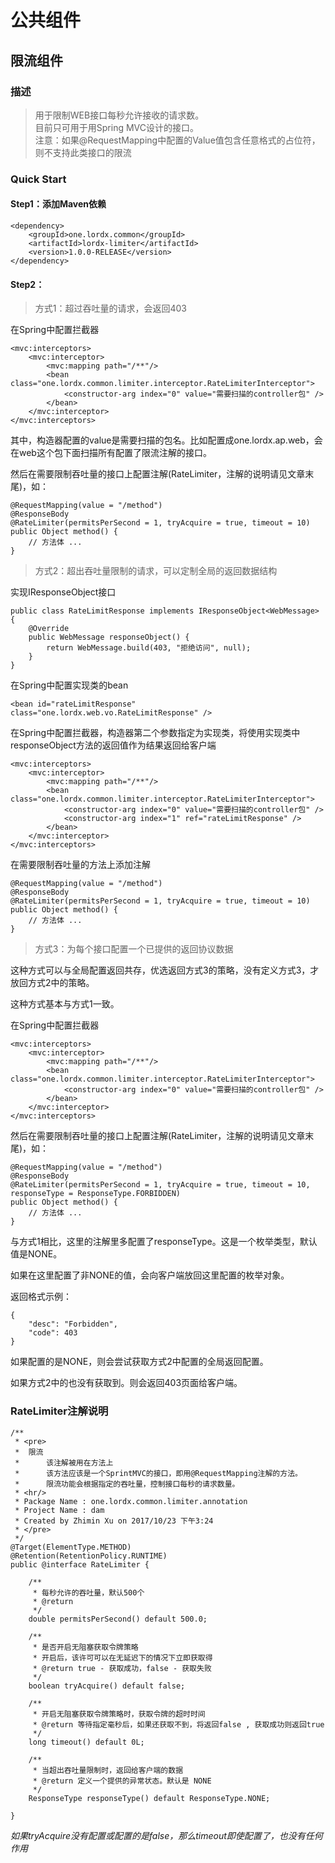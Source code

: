 # 公共组件
## 限流组件
### 描述
> 用于限制WEB接口每秒允许接收的请求数。<br/>
> 目前只可用于用Spring MVC设计的接口。<br/>
> 注意：如果@RequestMapping中配置的Value值包含任意格式的占位符，则不支持此类接口的限流

### Quick Start
#### Step1：添加Maven依赖
    <dependency>
        <groupId>one.lordx.common</groupId>
        <artifactId>lordx-limiter</artifactId>
        <version>1.0.0-RELEASE</version>
    </dependency>
#### Step2：
> 方式1：超过吞吐量的请求，会返回403<br/>

在Spring中配置拦截器

    <mvc:interceptors>
        <mvc:interceptor>
            <mvc:mapping path="/**"/>
            <bean class="one.lordx.common.limiter.interceptor.RateLimiterInterceptor">
                <constructor-arg index="0" value="需要扫描的controller包" />
            </bean>
        </mvc:interceptor>
    </mvc:interceptors>
其中，构造器配置的value是需要扫描的包名。比如配置成one.lordx.ap.web，会在web这个包下面扫描所有配置了限流注解的接口。

然后在需要限制吞吐量的接口上配置注解(RateLimiter，注解的说明请见文章末尾)，如：

    @RequestMapping(value = "/method")
    @ResponseBody
    @RateLimiter(permitsPerSecond = 1, tryAcquire = true, timeout = 10)
    public Object method() {
        // 方法体 ...
    }

> 方式2：超出吞吐量限制的请求，可以定制全局的返回数据结构<br/>

实现IResponseObject接口

    public class RateLimitResponse implements IResponseObject<WebMessage> {
        @Override
        public WebMessage responseObject() {
            return WebMessage.build(403, "拒绝访问", null);
        }
    }
在Spring中配置实现类的bean

    <bean id="rateLimitResponse" class="one.lordx.web.vo.RateLimitResponse" />

在Spring中配置拦截器，构造器第二个参数指定为实现类，将使用实现类中responseObject方法的返回值作为结果返回给客户端

    <mvc:interceptors>
        <mvc:interceptor>
            <mvc:mapping path="/**"/>
            <bean class="one.lordx.common.limiter.interceptor.RateLimiterInterceptor">
                <constructor-arg index="0" value="需要扫描的controller包" />
                <constructor-arg index="1" ref="rateLimitResponse" />
            </bean>
        </mvc:interceptor>
    </mvc:interceptors>
    
在需要限制吞吐量的方法上添加注解

    @RequestMapping(value = "/method")
    @ResponseBody
    @RateLimiter(permitsPerSecond = 1, tryAcquire = true, timeout = 10)
    public Object method() {
        // 方法体 ...
    }
    
> 方式3：为每个接口配置一个已提供的返回协议数据

这种方式可以与全局配置返回共存，优选返回方式3的策略，没有定义方式3，才放回方式2中的策略。

这种方式基本与方式1一致。

在Spring中配置拦截器

    <mvc:interceptors>
        <mvc:interceptor>
            <mvc:mapping path="/**"/>
            <bean class="one.lordx.common.limiter.interceptor.RateLimiterInterceptor">
                <constructor-arg index="0" value="需要扫描的controller包" />
            </bean>
        </mvc:interceptor>
    </mvc:interceptors>
    
然后在需要限制吞吐量的接口上配置注解(RateLimiter，注解的说明请见文章末尾)，如：

    @RequestMapping(value = "/method")
    @ResponseBody
    @RateLimiter(permitsPerSecond = 1, tryAcquire = true, timeout = 10, responseType = ResponseType.FORBIDDEN)
    public Object method() {
        // 方法体 ...
    }
    
与方式1相比，这里的注解里多配置了responseType。这是一个枚举类型，默认值是NONE。

如果在这里配置了非NONE的值，会向客户端放回这里配置的枚举对象。

返回格式示例：

    {
        "desc": "Forbidden",
        "code": 403
    }
    
如果配置的是NONE，则会尝试获取方式2中配置的全局返回配置。

如果方式2中的也没有获取到。则会返回403页面给客户端。

<span id = "jump" ></span>

### RateLimiter注解说明

    /**
     * <pre>
     *  限流
     *      该注解被用在方法上
     *      该方法应该是一个SprintMVC的接口，即用@RequestMapping注解的方法。
     *      限流功能会根据指定的吞吐量，控制接口每秒的请求数量。
     * <hr/>
     * Package Name : one.lordx.common.limiter.annotation
     * Project Name : dam
     * Created by Zhimin Xu on 2017/10/23 下午3:24
     * </pre>
     */
    @Target(ElementType.METHOD)
    @Retention(RetentionPolicy.RUNTIME)
    public @interface RateLimiter {
    
        /**
         * 每秒允许的吞吐量，默认500个
         * @return
         */
        double permitsPerSecond() default 500.0;
    
        /**
         * 是否开启无阻塞获取令牌策略
         * 开启后，该许可可以在无延迟下的情况下立即获取得
         * @return true - 获取成功，false - 获取失败
         */
        boolean tryAcquire() default false;
    
        /**
         * 开启无阻塞获取令牌策略时，获取令牌的超时时间
         * @return 等待指定毫秒后，如果还获取不到，将返回false , 获取成功则返回true
         */
        long timeout() default 0L;
    
        /**
         * 当超出吞吐量限制时，返回给客户端的数据
         * @return 定义一个提供的异常状态。默认是 NONE
         */
        ResponseType responseType() default ResponseType.NONE;
    
    }
    
*如果tryAcquire没有配置或配置的是false，那么timeout即使配置了，也没有任何作用*